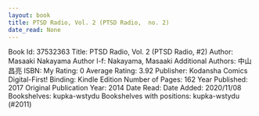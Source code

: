 ```yaml
---
layout: book
title: PTSD Radio, Vol. 2 (PTSD Radio,  no. 2)
date_read: None
---
```


Book Id: 37532363
Title: PTSD Radio, Vol. 2 (PTSD Radio, #2)
Author: Masaaki Nakayama
Author l-f: Nakayama, Masaaki
Additional Authors: 中山昌亮
ISBN: 
My Rating: 0
Average Rating: 3.92
Publisher: Kodansha Comics Digital-First!
Binding: Kindle Edition
Number of Pages: 162
Year Published: 2017
Original Publication Year: 2014
Date Read: 
Date Added: 2020/11/08
Bookshelves: kupka-wstydu
Bookshelves with positions: kupka-wstydu (#2011)


